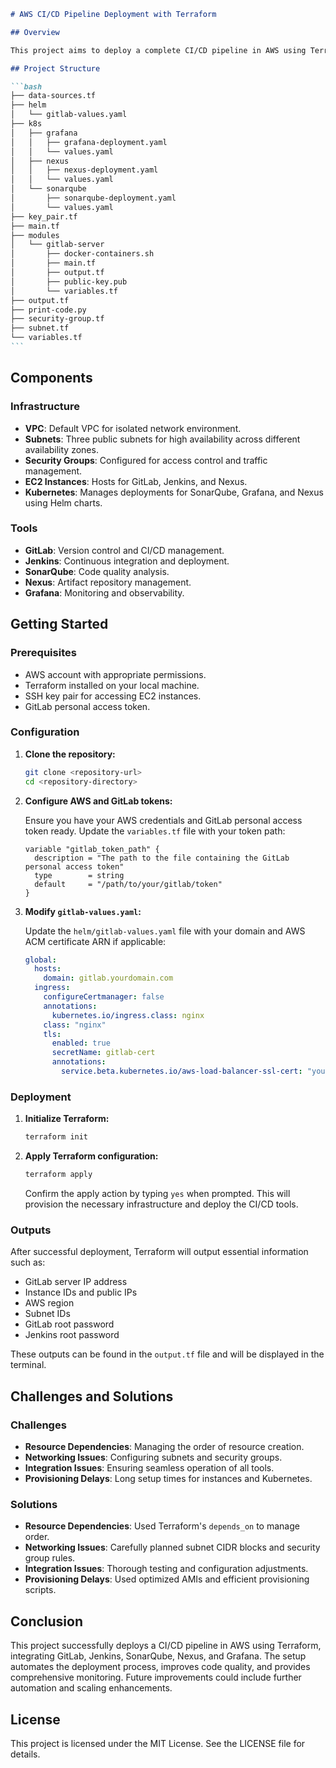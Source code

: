 ````markdown
# AWS CI/CD Pipeline Deployment with Terraform

## Overview

This project aims to deploy a complete CI/CD pipeline in AWS using Terraform. The pipeline integrates several tools including GitLab, SonarQube, Jenkins, Grafana, and Nexus, and automates the deployment of a simple "Hello World" Node.js application. The infrastructure is managed as code using Terraform, ensuring consistent and repeatable deployments.

## Project Structure

```bash
├── data-sources.tf
├── helm
│   └── gitlab-values.yaml
├── k8s
│   ├── grafana
│   │   ├── grafana-deployment.yaml
│   │   └── values.yaml
│   ├── nexus
│   │   ├── nexus-deployment.yaml
│   │   └── values.yaml
│   └── sonarqube
│       ├── sonarqube-deployment.yaml
│       └── values.yaml
├── key_pair.tf
├── main.tf
├── modules
│   └── gitlab-server
│       ├── docker-containers.sh
│       ├── main.tf
│       ├── output.tf
│       ├── public-key.pub
│       └── variables.tf
├── output.tf
├── print-code.py
├── security-group.tf
├── subnet.tf
└── variables.tf
```
````

## Components

### Infrastructure

- **VPC**: Default VPC for isolated network environment.
- **Subnets**: Three public subnets for high availability across different availability zones.
- **Security Groups**: Configured for access control and traffic management.
- **EC2 Instances**: Hosts for GitLab, Jenkins, and Nexus.
- **Kubernetes**: Manages deployments for SonarQube, Grafana, and Nexus using Helm charts.

### Tools

- **GitLab**: Version control and CI/CD management.
- **Jenkins**: Continuous integration and deployment.
- **SonarQube**: Code quality analysis.
- **Nexus**: Artifact repository management.
- **Grafana**: Monitoring and observability.

## Getting Started

### Prerequisites

- AWS account with appropriate permissions.
- Terraform installed on your local machine.
- SSH key pair for accessing EC2 instances.
- GitLab personal access token.

### Configuration

1. **Clone the repository:**

   ```bash
   git clone <repository-url>
   cd <repository-directory>
   ```

2. **Configure AWS and GitLab tokens:**

   Ensure you have your AWS credentials and GitLab personal access token ready. Update the `variables.tf` file with your token path:

   ```hcl
   variable "gitlab_token_path" {
     description = "The path to the file containing the GitLab personal access token"
     type        = string
     default     = "/path/to/your/gitlab/token"
   }
   ```

3. **Modify `gitlab-values.yaml`:**

   Update the `helm/gitlab-values.yaml` file with your domain and AWS ACM certificate ARN if applicable:

   ```yaml
   global:
     hosts:
       domain: gitlab.yourdomain.com
     ingress:
       configureCertmanager: false
       annotations:
         kubernetes.io/ingress.class: nginx
       class: "nginx"
       tls:
         enabled: true
         secretName: gitlab-cert
         annotations:
           service.beta.kubernetes.io/aws-load-balancer-ssl-cert: "your-acm-certificate-arn"
   ```

### Deployment

1. **Initialize Terraform:**

   ```bash
   terraform init
   ```

2. **Apply Terraform configuration:**

   ```bash
   terraform apply
   ```

   Confirm the apply action by typing `yes` when prompted. This will provision the necessary infrastructure and deploy the CI/CD tools.

### Outputs

After successful deployment, Terraform will output essential information such as:

- GitLab server IP address
- Instance IDs and public IPs
- AWS region
- Subnet IDs
- GitLab root password
- Jenkins root password

These outputs can be found in the `output.tf` file and will be displayed in the terminal.

## Challenges and Solutions

### Challenges

- **Resource Dependencies**: Managing the order of resource creation.
- **Networking Issues**: Configuring subnets and security groups.
- **Integration Issues**: Ensuring seamless operation of all tools.
- **Provisioning Delays**: Long setup times for instances and Kubernetes.

### Solutions

- **Resource Dependencies**: Used Terraform's `depends_on` to manage order.
- **Networking Issues**: Carefully planned subnet CIDR blocks and security group rules.
- **Integration Issues**: Thorough testing and configuration adjustments.
- **Provisioning Delays**: Used optimized AMIs and efficient provisioning scripts.

## Conclusion

This project successfully deploys a CI/CD pipeline in AWS using Terraform, integrating GitLab, Jenkins, SonarQube, Nexus, and Grafana. The setup automates the deployment process, improves code quality, and provides comprehensive monitoring. Future improvements could include further automation and scaling enhancements.

## License

This project is licensed under the MIT License. See the LICENSE file for details.
